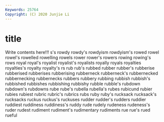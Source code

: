 ```yaml
---
Keywords: 25764
Copyright: (C) 2020 Junjie Li
---
```


# title

Write contents here!!!
s's 
rowdy 
rowdy's 
rowdyism 
rowdyism's 
rowed 
rowel
rowel's 
rowelled 
rowelling 
rowels 
rower 
rower's 
rowers 
rowing 
rowing's 
rows
royal 
royal's 
royalist 
royalist's 
royalists 
royally 
royals 
royalties 
royalties's 
royalty
royalty's 
rs 
rub 
rub's 
rubbed 
rubber 
rubber's 
rubberise 
rubberised 
rubberises
rubberising 
rubberneck 
rubberneck's 
rubbernecked 
rubbernecking 
rubbernecks 
rubbers 
rubbery 
rubbing 
rubbish
rubbish's 
rubbished 
rubbishes 
rubbishing 
rubbishy 
rubble 
rubble's 
rubdown 
rubdown's 
rubdowns
rube 
rube's 
rubella 
rubella's 
rubes 
rubicund 
rubier 
rubies 
rubiest 
rubric
rubric's 
rubrics 
rubs 
ruby 
ruby's 
rucksack 
rucksack's 
rucksacks 
ruckus 
ruckus's
ruckuses 
rudder 
rudder's 
rudders 
ruddier 
ruddiest 
ruddiness 
ruddiness's 
ruddy 
rude
rudely 
rudeness 
rudeness's 
ruder 
rudest 
rudiment 
rudiment's 
rudimentary 
rudiments 
rue
rue's 
rued 
rueful 
